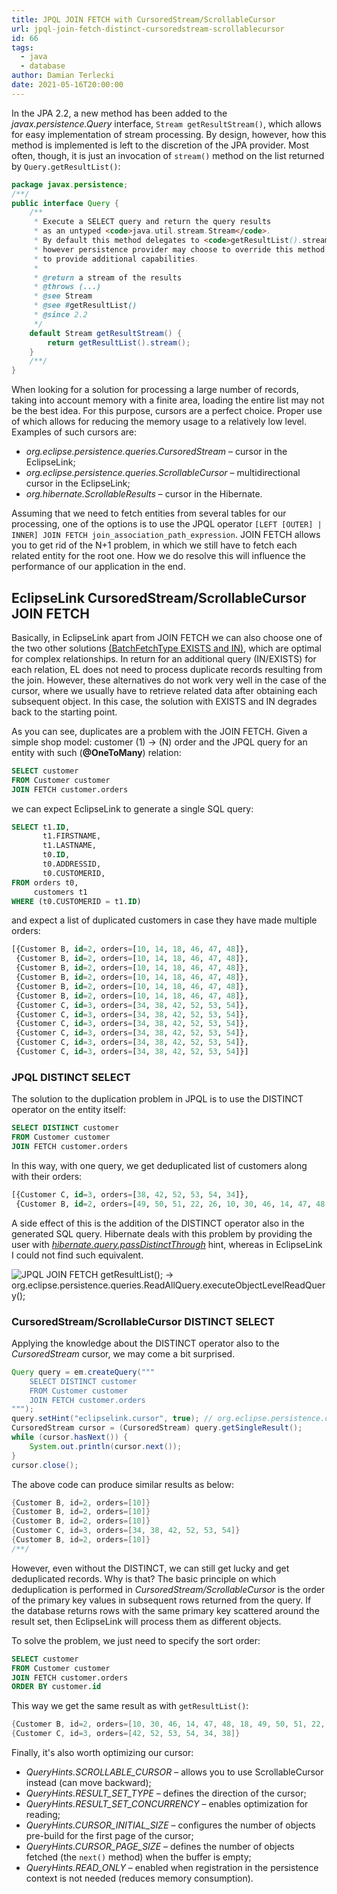 ```yaml
---
title: JPQL JOIN FETCH with CursoredStream/ScrollableCursor
url: jpql-join-fetch-distinct-cursoredstream-scrollablecursor
id: 66
tags:
  - java
  - database
author: Damian Terlecki
date: 2021-05-16T20:00:00
---
```


In the JPA 2.2, a new method has been added to the *javax.persistence.Query* interface, `Stream getResultStream()`, which allows
for easy implementation of stream processing. By design, however, how this method is implemented is left to the discretion of the
JPA provider. Most often, though, it is just an invocation of `stream()` method on the list returned by `Query.getResultList()`:

```java
package javax.persistence;
/**/
public interface Query {
    /**
     * Execute a SELECT query and return the query results
     * as an untyped <code>java.util.stream.Stream</code>.
     * By default this method delegates to <code>getResultList().stream()</code>,
     * however persistence provider may choose to override this method
     * to provide additional capabilities.
     *
     * @return a stream of the results
     * @throws (...)
     * @see Stream
     * @see #getResultList()
     * @since 2.2
     */
    default Stream getResultStream() {
        return getResultList().stream();
    }
    /**/
}
```

When looking for a solution for processing a large number of records, taking into account memory with a finite area, loading the entire list
may not be the best idea. For this purpose, cursors are a perfect choice. Proper use of which allows for
reducing the memory usage to a relatively low level. Examples of such cursors are:
- *org.eclipse.persistence.queries.CursoredStream* – cursor in the EclipseLink;
- *org.eclipse.persistence.queries.ScrollableCursor* – multidirectional cursor in the EclipseLink;
- *org.hibernate.ScrollableResults* – cursor in the Hibernate.

Assuming that we need to fetch entities from several tables for our processing, one of the options is
to use the JPQL operator `[LEFT [OUTER] | INNER] JOIN FETCH join_association_path_expression`. JOIN FETCH
allows you to get rid of the N+1 problem, in which we still have to fetch each related entity for the root one.
How we do resolve this will influence the performance of our application in the end.

## EclipseLink CursoredStream/ScrollableCursor JOIN FETCH

Basically, in EclipseLink apart from JOIN FETCH we can also choose one of the 
two other solutions [(BatchFetchType EXISTS and IN)](https://java-persistence-performance.blogspot.com/2010/08/batch-fetching-optimizing-object-graph.html),
which are optimal for complex relationships.
In return for an additional query (IN/EXISTS) for each relation, EL does not need to process duplicate records resulting from the join.
However, these alternatives do not work very well in the case of the cursor, where we usually have to retrieve related data after obtaining each subsequent object.
In this case, the solution with EXISTS and IN degrades back to the starting point.


As you can see, duplicates are a problem with the JOIN FETCH. Given a simple shop model: customer (1) -> (N) order
and the JPQL query for an entity with such (**@OneToMany**) relation:
```sql
SELECT customer
FROM Customer customer
JOIN FETCH customer.orders
```
we can expect EclipseLink to generate a single SQL query:
```sql
SELECT t1.ID,
       t1.FIRSTNAME,
       t1.LASTNAME,
       t0.ID,
       t0.ADDRESSID,
       t0.CUSTOMERID,
FROM orders t0,
     customers t1
WHERE (t0.CUSTOMERID = t1.ID)
```
and expect a list of duplicated customers in case they have made multiple orders:
```sql
[{Customer B, id=2, orders=[10, 14, 18, 46, 47, 48]},
 {Customer B, id=2, orders=[10, 14, 18, 46, 47, 48]},
 {Customer B, id=2, orders=[10, 14, 18, 46, 47, 48]},
 {Customer B, id=2, orders=[10, 14, 18, 46, 47, 48]},
 {Customer B, id=2, orders=[10, 14, 18, 46, 47, 48]},
 {Customer B, id=2, orders=[10, 14, 18, 46, 47, 48]},
 {Customer C, id=3, orders=[34, 38, 42, 52, 53, 54]},
 {Customer C, id=3, orders=[34, 38, 42, 52, 53, 54]},
 {Customer C, id=3, orders=[34, 38, 42, 52, 53, 54]},
 {Customer C, id=3, orders=[34, 38, 42, 52, 53, 54]},
 {Customer C, id=3, orders=[34, 38, 42, 52, 53, 54]},
 {Customer C, id=3, orders=[34, 38, 42, 52, 53, 54]}]
```

### JPQL DISTINCT SELECT

The solution to the duplication problem in JPQL is to use the DISTINCT operator on the entity itself:
```sql
SELECT DISTINCT customer
FROM Customer customer
JOIN FETCH customer.orders
```
In this way, with one query, we get deduplicated list of customers along with their orders:
```sql
[{Customer C, id=3, orders=[38, 42, 52, 53, 54, 34]},
 {Customer B, id=2, orders=[49, 50, 51, 22, 26, 10, 30, 46, 14, 47, 48, 18]}]
```
A side effect of this is the addition of the DISTINCT operator also in the generated SQL query.
Hibernate deals with this problem by providing the user with [*hibernate.query.passDistinctThrough*](https://vladmihalcea.com/jpql-distinct-jpa-hibernate/)
hint, whereas in EclipseLink I could not find such equivalent.

<img src="/img/hq/jpql-join-fetch-distinct.png" alt="JPQL JOIN FETCH getResultList(); -> org.eclipse.persistence.queries.ReadAllQuery.executeObjectLevelReadQuery();" title="EclipseLink JPQL JOIN FETCH getResultList(); -> org.eclipse.persistence.queries.ReadAllQuery.executeObjectLevelReadQuery();">

### CursoredStream/ScrollableCursor DISTINCT SELECT

Applying the knowledge about the DISTINCT operator also to the *CursoredStream* cursor, we may come a bit surprised.

```java
Query query = em.createQuery("""
    SELECT DISTINCT customer
    FROM Customer customer
    JOIN FETCH customer.orders
""");
query.setHint("eclipselink.cursor", true); // org.eclipse.persistence.config.QueryHints.CURSOR
CursoredStream cursor = (CursoredStream) query.getSingleResult();
while (cursor.hasNext()) {
    System.out.println(cursor.next());
}
cursor.close();
```

The above code can produce similar results as below:
```java
{Customer B, id=2, orders=[10]}
{Customer B, id=2, orders=[10]}
{Customer B, id=2, orders=[10]}
{Customer C, id=3, orders=[34, 38, 42, 52, 53, 54]}
{Customer B, id=2, orders=[10]}
/**/
```

However, even without the DISTINCT, we can still get lucky and get deduplicated records. Why is that?
The basic principle on which deduplication is performed in *CursoredStream/ScrollableCursor* is the order of the primary key values in subsequent rows
returned from the query. If the database returns rows with the same primary key scattered around the result set, then
EclipseLink will process them as different objects.

To solve the problem, we just need to specify the sort order:
```sql
SELECT customer
FROM Customer customer
JOIN FETCH customer.orders
ORDER BY customer.id
```
This way we get the same result as with `getResultList()`:
```java
{Customer B, id=2, orders=[10, 30, 46, 14, 47, 48, 18, 49, 50, 51, 22, 26]}
{Customer C, id=3, orders=[42, 52, 53, 54, 34, 38]}
```

Finally, it's also worth optimizing our cursor:
- *QueryHints.SCROLLABLE_CURSOR* – allows you to use ScrollableCursor instead (can move backward);
- *QueryHints.RESULT_SET_TYPE* – defines the direction of the cursor;
- *QueryHints.RESULT_SET_CONCURRENCY* – enables optimization for reading;
- *QueryHints.CURSOR_INITIAL_SIZE* – configures the number of objects pre-build for the first page of the cursor;
- *QueryHints.CURSOR_PAGE_SIZE* – defines the number of objects fetched (the `next()` method) when the buffer is empty;
- *QueryHints.READ_ONLY* – enabled when registration in the persistence context is not needed (reduces memory consumption).
